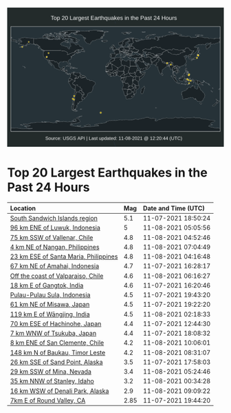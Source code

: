 ![Map](./map.png)

# Top 20 Largest Earthquakes in the Past 24 Hours

| Location | Mag | Date and Time (UTC) |
|:---|:---|:---|
| [South Sandwich Islands region](https://earthquake.usgs.gov/earthquakes/eventpage/us7000fs93) | 5.1 | 11-07-2021 18:50:24 |
| [96 km ENE of Luwuk, Indonesia](https://earthquake.usgs.gov/earthquakes/eventpage/us7000fsbt) | 5 | 11-08-2021 05:05:56 |
| [75 km SSW of Vallenar, Chile](https://earthquake.usgs.gov/earthquakes/eventpage/us7000fsbk) | 4.8 | 11-08-2021 04:52:46 |
| [4 km NE of Nangan, Philippines](https://earthquake.usgs.gov/earthquakes/eventpage/us7000fsce) | 4.8 | 11-08-2021 07:04:49 |
| [23 km ESE of Santa Maria, Philippines](https://earthquake.usgs.gov/earthquakes/eventpage/us7000fsbe) | 4.8 | 11-08-2021 04:16:48 |
| [67 km NE of Amahai, Indonesia](https://earthquake.usgs.gov/earthquakes/eventpage/us7000fs8b) | 4.7 | 11-07-2021 16:28:17 |
| [Off the coast of Valparaiso, Chile](https://earthquake.usgs.gov/earthquakes/eventpage/us7000fsc4) | 4.6 | 11-08-2021 06:16:27 |
| [18 km E of Gangtok, India](https://earthquake.usgs.gov/earthquakes/eventpage/us7000fs8a) | 4.6 | 11-07-2021 16:20:46 |
| [Pulau-Pulau Sula, Indonesia](https://earthquake.usgs.gov/earthquakes/eventpage/us7000fs9e) | 4.5 | 11-07-2021 19:43:20 |
| [61 km NE of Misawa, Japan](https://earthquake.usgs.gov/earthquakes/eventpage/us7000fs98) | 4.5 | 11-07-2021 19:22:20 |
| [119 km E of Wāngjing, India](https://earthquake.usgs.gov/earthquakes/eventpage/us7000fsb1) | 4.5 | 11-08-2021 02:18:33 |
| [70 km ESE of Hachinohe, Japan](https://earthquake.usgs.gov/earthquakes/eventpage/us7000fs7h) | 4.4 | 11-07-2021 12:44:30 |
| [7 km WNW of Tsukuba, Japan](https://earthquake.usgs.gov/earthquakes/eventpage/us7000fs8w) | 4.4 | 11-07-2021 18:08:32 |
| [8 km ENE of San Clemente, Chile](https://earthquake.usgs.gov/earthquakes/eventpage/us7000fsdc) | 4.2 | 11-08-2021 10:06:01 |
| [148 km N of Baukau, Timor Leste](https://earthquake.usgs.gov/earthquakes/eventpage/us7000fscs) | 4.2 | 11-08-2021 08:31:07 |
| [26 km SSE of Sand Point, Alaska](https://earthquake.usgs.gov/earthquakes/eventpage/us7000fs8q) | 3.5 | 11-07-2021 17:58:03 |
| [29 km SSW of Mina, Nevada](https://earthquake.usgs.gov/earthquakes/eventpage/nn00827626) | 3.4 | 11-08-2021 05:24:46 |
| [35 km NNW of Stanley, Idaho](https://earthquake.usgs.gov/earthquakes/eventpage/us7000fsar) | 3.2 | 11-08-2021 00:34:28 |
| [16 km WSW of Denali Park, Alaska](https://earthquake.usgs.gov/earthquakes/eventpage/ak021ec535ly) | 2.9 | 11-08-2021 09:09:22 |
| [7km E of Round Valley, CA](https://earthquake.usgs.gov/earthquakes/eventpage/nc73650135) | 2.85 | 11-07-2021 19:44:20 |
